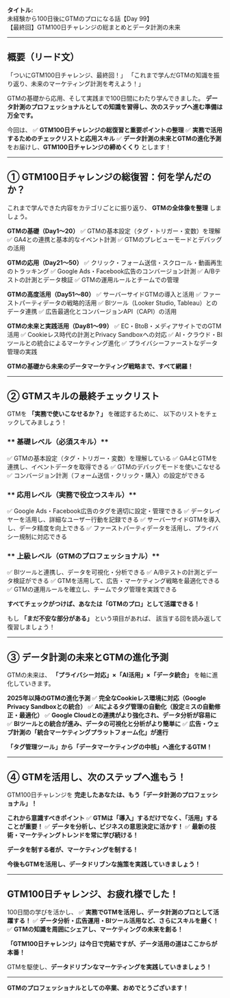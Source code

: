 **タイトル:**\
未経験から100日後にGTMのプロになる話【Day 99】\
【最終回】GTM100日チャレンジの総まとめとデータ計測の未来

---

## **概要（リード文）**

「ついにGTM100日チャレンジ、最終回！」
「これまで学んだGTMの知識を振り返り、未来のマーケティング計測を考えよう！」

GTMの基礎から応用、そして実践まで100日間にわたり学んできました。
**データ計測のプロフェッショナルとしての知識を習得し、次のステップへ進む準備は万全です。**

今回は、
✅ **GTM100日チャレンジの総復習と重要ポイントの整理**
✅ **実務で活用するためのチェックリストと応用スキル**
✅ **データ計測の未来とGTMの進化予測**
をお届けし、**GTM100日チャレンジの締めくくり** とします！

---

## **① GTM100日チャレンジの総復習：何を学んだのか？**

これまで学んできた内容をカテゴリごとに振り返り、
**GTMの全体像を整理** しましょう。

 **GTMの基礎（Day1〜20）**
✅ GTMの基本設定（タグ・トリガー・変数）を理解
✅ GA4との連携と基本的なイベント計測
✅ GTMのプレビューモードとデバッグの活用

 **GTMの応用（Day21〜50）**
✅ クリック・フォーム送信・スクロール・動画再生のトラッキング
✅ Google Ads・Facebook広告のコンバージョン計測
✅ A/Bテストの計測とデータ検証
✅ GTMの運用ルールとチームでの管理

 **GTMの高度活用（Day51〜80）**
✅ サーバーサイドGTMの導入と活用
✅ ファーストパーティデータの戦略的活用
✅ BIツール（Looker Studio, Tableau）とのデータ連携
✅ 広告最適化とコンバージョンAPI（CAPI）の活用

 **GTMの未来と実践活用（Day81〜99）**
✅ EC・BtoB・メディアサイトでのGTM活用
✅ Cookieレス時代の計測とPrivacy Sandboxへの対応
✅ AI・クラウド・BIツールとの統合によるマーケティング進化
✅ プライバシーファーストなデータ管理の実践

 **GTMの基礎から未来のデータマーケティング戦略まで、すべて網羅！**

---

## **② GTMスキルの最終チェックリスト**

GTMを **「実務で使いこなせるか？」** を確認するために、
以下のリストをチェックしてみましょう！

### ** 基礎レベル（必須スキル）**
✅ GTMの基本設定（タグ・トリガー・変数）を理解している
✅ GA4とGTMを連携し、イベントデータを取得できる
✅ GTMのデバッグモードを使いこなせる
✅ コンバージョン計測（フォーム送信・クリック・購入）の設定ができる

### ** 応用レベル（実務で役立つスキル）**
✅ Google Ads・Facebook広告のタグを適切に設定・管理できる
✅ データレイヤーを活用し、詳細なユーザー行動を記録できる
✅ サーバーサイドGTMを導入し、データ精度を向上できる
✅ ファーストパーティデータを活用し、プライバシー規制に対応できる

### ** 上級レベル（GTMのプロフェッショナル）**
✅ BIツールと連携し、データを可視化・分析できる
✅ A/Bテストの計測とデータ検証ができる
✅ GTMを活用して、広告・マーケティング戦略を最適化できる
✅ GTMの運用ルールを確立し、チームでタグ管理を実践できる

 **すべてチェックがつけば、あなたは「GTMのプロ」として活躍できる！**

もし **「まだ不安な部分がある」** という項目があれば、
該当する回を読み返して復習しましょう！

---

## **③ データ計測の未来とGTMの進化予測**

GTMの未来は、
**「プライバシー対応」×「AI活用」×「データ統合」** を軸に進化していきます。

 **2025年以降のGTMの進化予測**
✅ **完全なCookieレス環境に対応（Google Privacy Sandboxとの統合）**
✅ **AIによるタグ管理の自動化（設定ミスの自動修正・最適化）**
✅ **Google Cloudとの連携がより強化され、データ分析が容易に**
✅ **BIツールとの統合が進み、データの可視化と分析がより簡単に**
✅ **広告・ウェブ計測の「統合マーケティングプラットフォーム化」が進行**

 **「タグ管理ツール」から「データマーケティングの中核」へ進化するGTM！**

---

## **④ GTMを活用し、次のステップへ進もう！**

GTM100日チャレンジを **完走したあなたは、もう「データ計測のプロフェッショナル」！**

 **これから意識すべきポイント**
✅ **GTMは「導入」するだけでなく、「活用」することが重要！**
✅ **データを分析し、ビジネスの意思決定に活かす！**
✅ **最新の技術・マーケティングトレンドを常に学び続ける！**

**データを制する者が、マーケティングを制する！**

 **今後もGTMを活用し、データドリブンな施策を実践していきましょう！**

---

## **GTM100日チャレンジ、お疲れ様でした！**

100日間の学びを活かし、
✅ **実務でGTMを活用し、データ計測のプロとして活躍する！**
✅ **データ分析・広告運用・BIツール活用など、さらにスキルを磨く！**
✅ **GTMの知識を周囲にシェアし、マーケティングの未来を創る！**

**「GTM100日チャレンジ」は今日で完結ですが、データ活用の道はここからが本番！**

GTMを駆使し、**データドリブンなマーケティングを実践していきましょう！**

---

 **GTMのプロフェッショナルとしての卒業、おめでとうございます！**